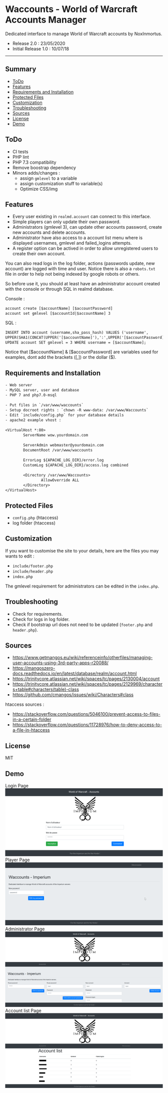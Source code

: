 # Waccounts - World of Warcraft Accounts Manager

Dedicated interface to manage World of Warcraft accounts by NoxInmortus.

- Release 2.0 : 23/05/2020
- Initial Release 1.0 : 10/07/18

-----
[Title ToDo]: #todo
[Title Features]: #features
[Title Requirements and Installation]: #requirements-and-installation
[Title Protected Files]: #protected-files
[Title Customization]: #customization
[Title Troubleshooting]: #troubleshooting
[Title Sources]: #sources
[Title License]: #license
[Title Demo]: #demo

## Summary
- [ToDo][Title Todo]
- [Features][Title Features]
- [Requirements and Installation][Title Requirements and Installation]
- [Protected Files][Title Protected Files]
- [Customization][Title Customization]
- [Troubleshooting][Title Troubleshooting]
- [Sources][Title Sources]
- [License][Title License]
- [Demo][Title Demo]

## ToDo
- CI tests
- PHP lint
- PHP 7.3 compatibility
- Remove boostrap dependency
- Minors adds/changes :
  - assign `gmlevel` to a variable
  - assign customization stuff to variable(s)
  - Optimize CSS/img

## Features
- Every user existing in `realmd.account` can connect to this interface.
- Simple players can only update their own password.
- Administrators (gmlevel 3), can update other accounts password, create new accounts and delete accounts.
- Administrator have also access to a account list menu where is displayed usernames, gmlevel and failed_logins attempts.
- A register option can be actived in order to allow unregistered users to create their own account.

You can also read logs in the log folder, actions (passwords update, new account) are logged with time and user.
Notice there is also a `robots.txt` file in order to help not being indexed by google robots or others.

So before use it, you should at least have an administrator account created with the console or through SQL in realmd database.

Console :
```
account create [$accountName] [$accountPassword]
account set gmlevel [$accountId|$accountName] 3
```

SQL :
```
INSERT INTO account (username,sha_pass_hash) VALUES ('username', UPPER(SHA1(CONCAT(UPPER('[$accountName]'),':',UPPER('[$accountPassword]')))));
UPDATE account SET gmlevel = 3 WHERE username = [$accountName];
```

Notice that [$accountName] & [$accountPassword] are variables used for examples, dont add the brackets ([,]) or the dollar ($).

## Requirements and Installation
```
- Web server
- MySQL server, user and database
- PHP 7 and php7.0-msql

- Put files in `/var/www/waccounts`
- Setup docroot rights : `chown -R www-data: /var/www/Waccounts`
- Edit `include/config.php` for your database details
- apache2 example vhost :

<VirtualHost *:80>
        ServerName wow.yourdomain.com

        ServerAdmin webmaster@yourdomain.com
        DocumentRoot /var/www/waccounts

        ErrorLog ${APACHE_LOG_DIR}/error.log
        CustomLog ${APACHE_LOG_DIR}/access.log combined

        <Directory /var/www/Waccounts>
                AllowOverride ALL
        </Directory>
</VirtualHost>
```

## Protected Files
- `config.php` (htaccess)
- log folder (htaccess)

## Customization
If you want to customise the site to your details, here are the files you may wants to edit :
- `include/footer.php`
- `include/header.php`
- `index.php`

The gmlevel requirement for administrators can be edited in the `index.php`.

## Troubleshooting
- Check for requirements.
- Check for logs in log folder.
- Check if bootstrap url does not need to be updated (`footer.php` and `header.php`).

## Sources
- https://www.getmangos.eu/wiki/referenceinfo/otherfiles/managing-user-accounts-using-3rd-party-apps-r20088/
- https://mangoszero-docs.readthedocs.io/en/latest/database/realm/account.html
- https://trinitycore.atlassian.net/wiki/spaces/tc/pages/2130004/account
- https://trinitycore.atlassian.net/wiki/spaces/tc/pages/2129969/characters+table#characters(table)-class
- https://github.com/cmangos/issues/wiki/Characters#class

htaccess sources :
- https://stackoverflow.com/questions/5046100/prevent-access-to-files-in-a-certain-folder
- https://stackoverflow.com/questions/11728976/how-to-deny-access-to-a-file-in-htaccess

## License
MIT

## Demo
Login Page
![Demo1](/demo/demo1.png)
Player Page
![Demo2](/demo/demo2.png)
Administrator Page
![Demo3](/demo/demo3.png)
Account list Page
![Demo4](/demo/demo4.png)
